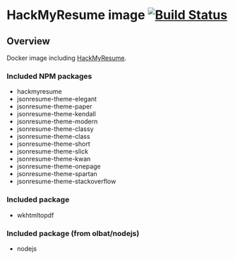 # HackMyResume image [![Build Status](https://travis-matrix-badges.herokuapp.com/repos/olbat/dockerfiles/branches/master/14)](https://travis-ci.org/olbat/dockerfiles)

## Overview
Docker image including [HackMyResume](https://fluentdesk.com/hackmyresume).

### Included NPM packages
* hackmyresume
* jsonresume-theme-elegant
* jsonresume-theme-paper
* jsonresume-theme-kendall
* jsonresume-theme-modern
* jsonresume-theme-classy
* jsonresume-theme-class
* jsonresume-theme-short
* jsonresume-theme-slick
* jsonresume-theme-kwan
* jsonresume-theme-onepage
* jsonresume-theme-spartan
* jsonresume-theme-stackoverflow

### Included package
* wkhtmltopdf

### Included package (from olbat/nodejs)
* nodejs
